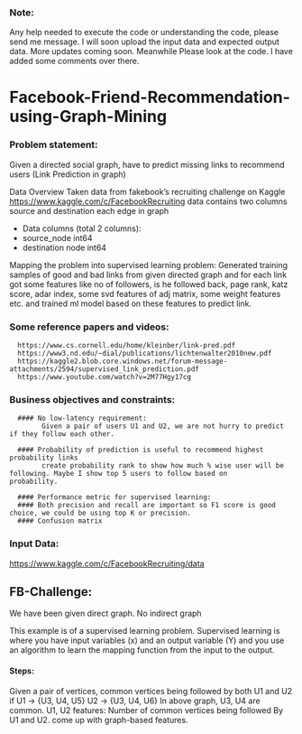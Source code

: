 ### Note:
Any help needed to execute the code or understanding the code, please send me message. I will soon upload the input data and expected output data.
More updates coming soon. Meanwhile Please look at the code. I have added some comments over there.  

# Facebook-Friend-Recommendation-using-Graph-Mining

### Problem statement:

Given a directed social graph, have to predict missing links to recommend users (Link Prediction in graph)

Data Overview
Taken data from fakebook’s recruiting challenge on Kaggle https://www.kaggle.com/c/FacebookRecruiting
data contains two columns source and destination each edge in graph

- Data columns (total 2 columns):  
- source_node         int64  
- destination node    int64  

Mapping the problem into supervised learning problem:
Generated training samples of good and bad links from given directed graph and for each link got some features like no of followers, is he followed back, page rank, katz score, adar index, some svd features of adj matrix, some weight features etc. and trained ml model based on these features to predict link.

### Some reference papers and videos:

      https://www.cs.cornell.edu/home/kleinber/link-pred.pdf
      https://www3.nd.edu/~dial/publications/lichtenwalter2010new.pdf
      https://kaggle2.blob.core.windows.net/forum-message-attachments/2594/supervised_link_prediction.pdf
      https://www.youtube.com/watch?v=2M77Hgy17cg

### Business objectives and constraints:
      #### No low-latency requirement:   
            Given a pair of users U1 and U2, we are not hurry to predict if they follow each other.
      
      #### Probability of prediction is useful to recommend highest probability links
            create probability rank to show how much % wise user will be following. Maybe I show top 5 users to follow based on                     probability.
           
      #### Performance metric for supervised learning:
      #### Both precision and recall are important so F1 score is good choice, we could be using top K or precision. 
      #### Confusion matrix

### Input Data:
   https://www.kaggle.com/c/FacebookRecruiting/data

## FB-Challenge:
  We have been given direct graph. No indirect graph

This example is of a supervised learning problem. Supervised learning is where you have input variables (x) and an output variable (Y) and you use an algorithm to learn the mapping function from the input to the output.

#### Steps:
Given a pair of vertices, common vertices being followed by both U1 and U2 if 
U1 -> {U3, U4, U5}
U2 -> {U3, U4, U6}
In above graph, U3, U4 are common.
U1, U2 features:
Number of common vertices being followed By U1 and U2.
come up with graph-based features. 

  
